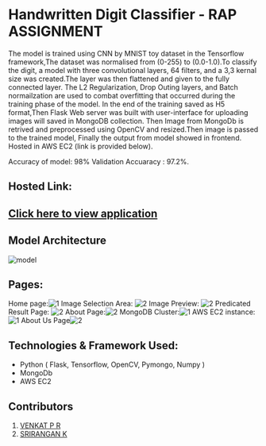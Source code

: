 # Handwritten Digit Classifier - RAP ASSIGNMENT
The model is trained using CNN by MNIST toy dataset in the Tensorflow framework,The dataset was normalised from (0-255) to (0.0-1.0).To classify the digit, a model with three convolutional layers, 64 filters, and a 3,3 kernal size was created.The layer was then flattened and given to the fully connected layer. The L2 Regularization, Drop Outing layers, and Batch normailzation are used to combat overfitting that occurred during the training phase of the model. In the end of the training saved as H5 format,Then Flask Web server was built with user-interface for uploading images will saved in  MongoDB collection. Then Image from MongoDb is retrived and preprocessed using OpenCV and resized.Then image is passed to the trained model, Finally the output from model showed in frontend. Hosted in AWS EC2 (link is provided below).

Accuracy of model: 98%
Validation Accuaracy : 97.2%.
## Hosted Link:
## [Click here to view application](https://bit.ly/vs-rap)

## Model Architecture
![model](https://i.postimg.cc/6QpX2PMC/image.png)
## Pages:
Home page:![1](https://i.postimg.cc/YSJYVyss/78eb3e1e-fba8-4178-a9b5-2d0a750a91d7.jpg)
Image Selection Area: ![2](https://i.postimg.cc/v8vxLBbj/51c9c7de-1b81-4c95-9718-7061fc74ea9e.jpg)
Image Preview: ![2](https://i.postimg.cc/nVdchQHH/0990896c-cd76-4a4f-8a63-3bc988185acf.jpg)
Predicated Result Page: ![2](https://i.postimg.cc/GhYNSZgZ/3ea2bce0-6015-40ff-bfea-42642149c67d.jpg)
About Page:![2](https://i.postimg.cc/RZ4PpqHH/0b865ac7-090d-4f1c-a121-92ba1e42c73d.jpg)
MongoDB Cluster:![1](https://i.postimg.cc/JhY6m8Dd/b47c3e9e-982e-49fd-bca1-2e9109098849.jpg)
AWS EC2 instance:![1](https://i.postimg.cc/9QZCrxtp/image.png)
About Us Page![2](https://i.postimg.cc/vmDtCnHc/adef91e9-a98a-4093-a39f-86f1f406e477.jpg)
## Technologies & Framework Used:
* Python ( Flask, Tensorflow, OpenCV, Pymongo, Numpy )
* MongoDb 
* AWS EC2

## Contributors

1. [VENKAT P R](https://www.linkedin.com/in/venkat-p-r/)
2. [SRIRANGAN K](https://www.linkedin.com/in/srirangank)

